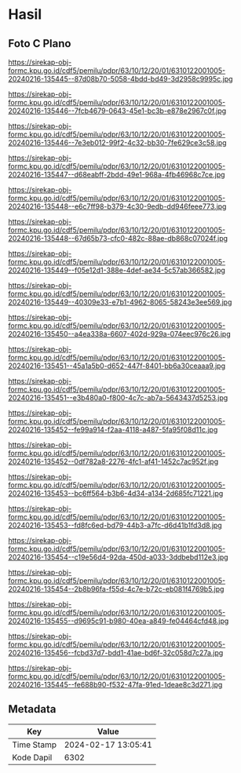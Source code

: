 # Hasil

## Foto C Plano

https://sirekap-obj-formc.kpu.go.id/cdf5/pemilu/pdpr/63/10/12/20/01/6310122001005-20240216-135445--87d08b70-5058-4bdd-bd49-3d2958c9995c.jpg

https://sirekap-obj-formc.kpu.go.id/cdf5/pemilu/pdpr/63/10/12/20/01/6310122001005-20240216-135446--7fcb4679-0643-45e1-bc3b-e878e2967c0f.jpg

https://sirekap-obj-formc.kpu.go.id/cdf5/pemilu/pdpr/63/10/12/20/01/6310122001005-20240216-135446--7e3eb012-99f2-4c32-bb30-7fe629ce3c58.jpg

https://sirekap-obj-formc.kpu.go.id/cdf5/pemilu/pdpr/63/10/12/20/01/6310122001005-20240216-135447--d68eabff-2bdd-49e1-968a-4fb46968c7ce.jpg

https://sirekap-obj-formc.kpu.go.id/cdf5/pemilu/pdpr/63/10/12/20/01/6310122001005-20240216-135448--e6c7ff98-b379-4c30-9edb-dd946feee773.jpg

https://sirekap-obj-formc.kpu.go.id/cdf5/pemilu/pdpr/63/10/12/20/01/6310122001005-20240216-135448--67d65b73-cfc0-482c-88ae-db868c07024f.jpg

https://sirekap-obj-formc.kpu.go.id/cdf5/pemilu/pdpr/63/10/12/20/01/6310122001005-20240216-135449--f05e12d1-388e-4def-ae34-5c57ab366582.jpg

https://sirekap-obj-formc.kpu.go.id/cdf5/pemilu/pdpr/63/10/12/20/01/6310122001005-20240216-135449--40309e33-e7b1-4962-8065-58243e3ee569.jpg

https://sirekap-obj-formc.kpu.go.id/cdf5/pemilu/pdpr/63/10/12/20/01/6310122001005-20240216-135450--a4ea338a-6607-402d-929a-074eec976c26.jpg

https://sirekap-obj-formc.kpu.go.id/cdf5/pemilu/pdpr/63/10/12/20/01/6310122001005-20240216-135451--45a1a5b0-d652-447f-8401-bb6a30ceaaa9.jpg

https://sirekap-obj-formc.kpu.go.id/cdf5/pemilu/pdpr/63/10/12/20/01/6310122001005-20240216-135451--e3b480a0-f800-4c7c-ab7a-5643437d5253.jpg

https://sirekap-obj-formc.kpu.go.id/cdf5/pemilu/pdpr/63/10/12/20/01/6310122001005-20240216-135452--fe99a914-f2aa-4118-a487-5fa95f08d11c.jpg

https://sirekap-obj-formc.kpu.go.id/cdf5/pemilu/pdpr/63/10/12/20/01/6310122001005-20240216-135452--0df782a8-2276-4fc1-af41-1452c7ac952f.jpg

https://sirekap-obj-formc.kpu.go.id/cdf5/pemilu/pdpr/63/10/12/20/01/6310122001005-20240216-135453--bc6ff564-b3b6-4d34-a134-2d685fc71221.jpg

https://sirekap-obj-formc.kpu.go.id/cdf5/pemilu/pdpr/63/10/12/20/01/6310122001005-20240216-135453--fd8fc6ed-bd79-44b3-a7fc-d6d41b1fd3d8.jpg

https://sirekap-obj-formc.kpu.go.id/cdf5/pemilu/pdpr/63/10/12/20/01/6310122001005-20240216-135454--c19e56d4-92da-450d-a033-3ddbebd112e3.jpg

https://sirekap-obj-formc.kpu.go.id/cdf5/pemilu/pdpr/63/10/12/20/01/6310122001005-20240216-135454--2b8b96fa-f55d-4c7e-b72c-eb081f4769b5.jpg

https://sirekap-obj-formc.kpu.go.id/cdf5/pemilu/pdpr/63/10/12/20/01/6310122001005-20240216-135455--d9695c91-b980-40ea-a849-fe04464cfd48.jpg

https://sirekap-obj-formc.kpu.go.id/cdf5/pemilu/pdpr/63/10/12/20/01/6310122001005-20240216-135456--fcbd37d7-bdd1-41ae-bd6f-32c058d7c27a.jpg

https://sirekap-obj-formc.kpu.go.id/cdf5/pemilu/pdpr/63/10/12/20/01/6310122001005-20240216-135445--fe688b90-f532-47fa-91ed-1deae8c3d271.jpg


## Metadata

| Key        | Value               |
| ---------- | ------------------- |
| Time Stamp | 2024-02-17 13:05:41 |
| Kode Dapil | 6302                |



